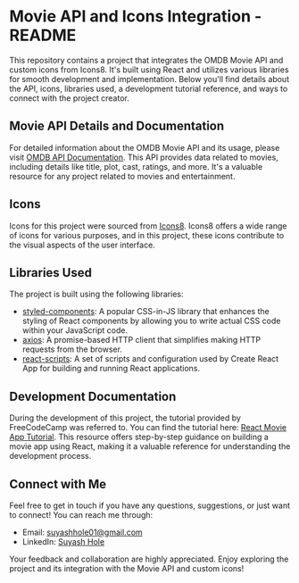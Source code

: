 # Movie API and Icons Integration - README

This repository contains a project that integrates the OMDB Movie API and custom icons from Icons8. It's built using React and utilizes various libraries for smooth development and implementation. Below you'll find details about the API, icons, libraries used, a development tutorial reference, and ways to connect with the project creator.

## Movie API Details and Documentation

For detailed information about the OMDB Movie API and its usage, please visit [OMDB API Documentation](https://www.omdbapi.com/). This API provides data related to movies, including details like title, plot, cast, ratings, and more. It's a valuable resource for any project related to movies and entertainment.

## Icons

Icons for this project were sourced from [Icons8](https://icons8.com/icons/set/home). Icons8 offers a wide range of icons for various purposes, and in this project, these icons contribute to the visual aspects of the user interface.

## Libraries Used

The project is built using the following libraries:

- [styled-components](https://styled-components.com/): A popular CSS-in-JS library that enhances the styling of React components by allowing you to write actual CSS code within your JavaScript code.
- [axios](https://axios-http.com/): A promise-based HTTP client that simplifies making HTTP requests from the browser.
- [react-scripts](https://reactjs.org/docs/create-a-new-react-app.html): A set of scripts and configuration used by Create React App for building and running React applications.

## Development Documentation

During the development of this project, the tutorial provided by FreeCodeCamp was referred to. You can find the tutorial here: [React Movie App Tutorial](https://www.freecodecamp.org/news/react-movie-app-tutorial/). This resource offers step-by-step guidance on building a movie app using React, making it a valuable reference for understanding the development process.

## Connect with Me

Feel free to get in touch if you have any questions, suggestions, or just want to connect! You can reach me through:

- Email: suyashhole01@gmail.com
- LinkedIn: [Suyash Hole](https://www.linkedin.com/in/suyash-hole-pune/)

Your feedback and collaboration are highly appreciated. Enjoy exploring the project and its integration with the Movie API and custom icons!
